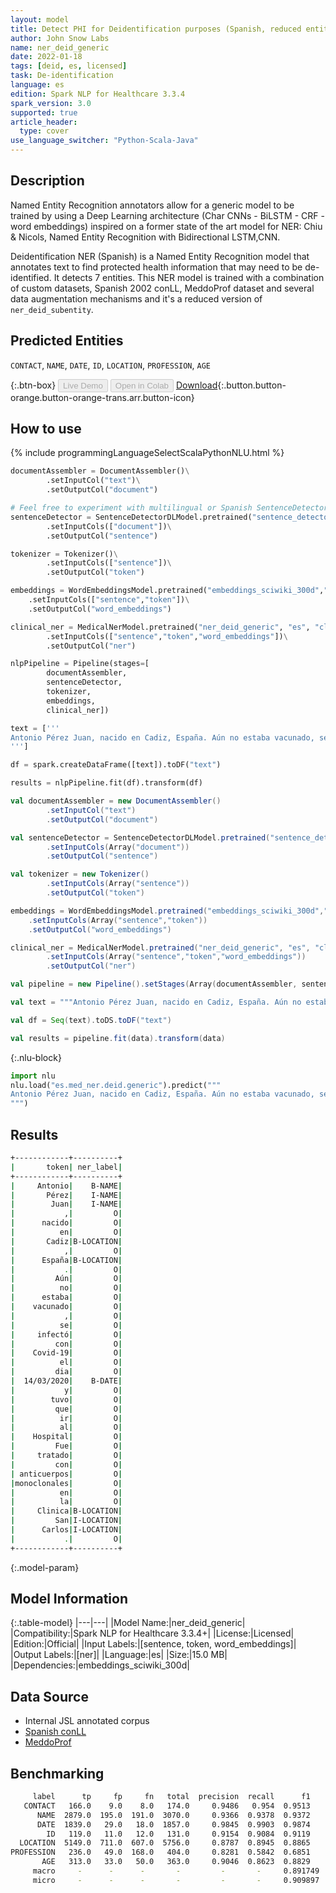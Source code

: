 ```yaml
---
layout: model
title: Detect PHI for Deidentification purposes (Spanish, reduced entities)
author: John Snow Labs
name: ner_deid_generic
date: 2022-01-18
tags: [deid, es, licensed]
task: De-identification
language: es
edition: Spark NLP for Healthcare 3.3.4
spark_version: 3.0
supported: true
article_header:
  type: cover
use_language_switcher: "Python-Scala-Java"
---
```



## Description


Named Entity Recognition annotators allow for a generic model to be trained by using a Deep Learning architecture (Char CNNs - BiLSTM - CRF - word embeddings) inspired on a former state of the art model for NER: Chiu & Nicols, Named Entity Recognition with Bidirectional LSTM,CNN. 


Deidentification NER (Spanish) is a Named Entity Recognition model that annotates text to find protected health information that may need to be de-identified. It detects 7 entities. This NER model is trained with a combination of custom datasets, Spanish 2002 conLL, MeddoProf dataset and several data augmentation mechanisms and it's a reduced version of `ner_deid_subentity`.


## Predicted Entities


`CONTACT`, `NAME`, `DATE`, `ID`, `LOCATION`, `PROFESSION`, `AGE`


{:.btn-box}
<button class="button button-orange" disabled>Live Demo</button>
<button class="button button-orange" disabled>Open in Colab</button>
[Download](https://s3.amazonaws.com/auxdata.johnsnowlabs.com/clinical/models/ner_deid_generic_es_3.3.4_3.0_1642528473168.zip){:.button.button-orange.button-orange-trans.arr.button-icon}


## How to use






<div class="tabs-box" markdown="1">
{% include programmingLanguageSelectScalaPythonNLU.html %}

```python
documentAssembler = DocumentAssembler()\
        .setInputCol("text")\
        .setOutputCol("document")

# Feel free to experiment with multilingual or Spanish SentenceDetector instead
sentenceDetector = SentenceDetectorDLModel.pretrained("sentence_detector_dl","xx")\
        .setInputCols(["document"])\
        .setOutputCol("sentence")

tokenizer = Tokenizer()\
        .setInputCols(["sentence"])\
        .setOutputCol("token")

embeddings = WordEmbeddingsModel.pretrained("embeddings_sciwiki_300d","es","clinical/models")\
	.setInputCols(["sentence","token"])\
	.setOutputCol("word_embeddings")

clinical_ner = MedicalNerModel.pretrained("ner_deid_generic", "es", "clinical/models")\
        .setInputCols(["sentence","token","word_embeddings"])\
        .setOutputCol("ner")

nlpPipeline = Pipeline(stages=[
        documentAssembler,
        sentenceDetector,
        tokenizer,
        embeddings,
        clinical_ner])

text = ['''
Antonio Pérez Juan, nacido en Cadiz, España. Aún no estaba vacunado, se infectó con Covid-19 el dia 14/03/2020 y tuvo que ir al Hospital. Fue tratado con anticuerpos monoclonales en la Clinica San Carlos.
''']

df = spark.createDataFrame([text]).toDF("text")

results = nlpPipeline.fit(df).transform(df)
```
```scala
val documentAssembler = new DocumentAssembler()
        .setInputCol("text")
        .setOutputCol("document")

val sentenceDetector = SentenceDetectorDLModel.pretrained("sentence_detector_dl","xx")
        .setInputCols(Array("document"))
        .setOutputCol("sentence")

val tokenizer = new Tokenizer()
        .setInputCols(Array("sentence"))
        .setOutputCol("token")

embeddings = WordEmbeddingsModel.pretrained("embeddings_sciwiki_300d","es","clinical/models")
	.setInputCols(Array("sentence","token"))
	.setOutputCol("word_embeddings")

clinical_ner = MedicalNerModel.pretrained("ner_deid_generic", "es", "clinical/models")
        .setInputCols(Array("sentence","token","word_embeddings"))
        .setOutputCol("ner")

val pipeline = new Pipeline().setStages(Array(documentAssembler, sentenceDetector, tokenizer, embeddings, clinical_ner))

val text = """Antonio Pérez Juan, nacido en Cadiz, España. Aún no estaba vacunado, se infectó con Covid-19 el dia 14/03/2020 y tuvo que ir al Hospital. Fue tratado con anticuerpos monoclonales en la Clinica San Carlos."""

val df = Seq(text).toDS.toDF("text")

val results = pipeline.fit(data).transform(data)
```


{:.nlu-block}
```python
import nlu
nlu.load("es.med_ner.deid.generic").predict("""
Antonio Pérez Juan, nacido en Cadiz, España. Aún no estaba vacunado, se infectó con Covid-19 el dia 14/03/2020 y tuvo que ir al Hospital. Fue tratado con anticuerpos monoclonales en la Clinica San Carlos.
""")
```

</div>


## Results


```bash
+------------+----------+
|       token| ner_label|
+------------+----------+
|     Antonio|    B-NAME|
|       Pérez|    I-NAME|
|        Juan|    I-NAME|
|           ,|         O|
|      nacido|         O|
|          en|         O|
|       Cadiz|B-LOCATION|
|           ,|         O|
|      España|B-LOCATION|
|           .|         O|
|         Aún|         O|
|          no|         O|
|      estaba|         O|
|    vacunado|         O|
|           ,|         O|
|          se|         O|
|     infectó|         O|
|         con|         O|
|    Covid-19|         O|
|          el|         O|
|         dia|         O|
|  14/03/2020|    B-DATE|
|           y|         O|
|        tuvo|         O|
|         que|         O|
|          ir|         O|
|          al|         O|
|    Hospital|         O|
|         Fue|         O|
|     tratado|         O|
|         con|         O|
| anticuerpos|         O|
|monoclonales|         O|
|          en|         O|
|          la|         O|
|     Clinica|B-LOCATION|
|         San|I-LOCATION|
|      Carlos|I-LOCATION|
|           .|         O|
+------------+----------+
```


{:.model-param}
## Model Information


{:.table-model}
|---|---|
|Model Name:|ner_deid_generic|
|Compatibility:|Spark NLP for Healthcare 3.3.4+|
|License:|Licensed|
|Edition:|Official|
|Input Labels:|[sentence, token, word_embeddings]|
|Output Labels:|[ner]|
|Language:|es|
|Size:|15.0 MB|
|Dependencies:|embeddings_sciwiki_300d|


## Data Source


- Internal JSL annotated corpus
- [Spanish conLL](https://www.clips.uantwerpen.be/conll2002/ner/data/)
- [MeddoProf](https://temu.bsc.es/meddoprof/data/)


## Benchmarking


```bash
     label      tp     fp     fn   total  precision  recall      f1
   CONTACT   166.0    9.0    8.0   174.0     0.9486   0.954  0.9513
      NAME  2879.0  195.0  191.0  3070.0     0.9366  0.9378  0.9372
      DATE  1839.0   29.0   18.0  1857.0     0.9845  0.9903  0.9874
        ID   119.0   11.0   12.0   131.0     0.9154  0.9084  0.9119
  LOCATION  5149.0  711.0  607.0  5756.0     0.8787  0.8945  0.8865
PROFESSION   236.0   49.0  168.0   404.0     0.8281  0.5842  0.6851
       AGE   313.0   33.0   50.0   363.0     0.9046  0.8623  0.8829
     macro     -      -      -       -         -       -     0.891749
     micro     -      -      -       -         -       -     0.909897
```
